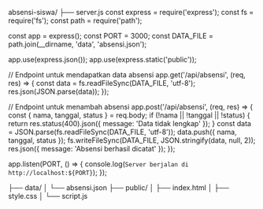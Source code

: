 absensi-siswa/
├── server.js
const express = require('express');
const fs = require('fs');
const path = require('path');

const app = express();
const PORT = 3000;
const DATA_FILE = path.join(__dirname, 'data', 'absensi.json');

app.use(express.json());
app.use(express.static('public'));

// Endpoint untuk mendapatkan data absensi
app.get('/api/absensi', (req, res) => {
  const data = fs.readFileSync(DATA_FILE, 'utf-8');
  res.json(JSON.parse(data));
});

// Endpoint untuk menambah absensi
app.post('/api/absensi', (req, res) => {
  const { nama, tanggal, status } = req.body;
  if (!nama || !tanggal || !status) {
    return res.status(400).json({ message: 'Data tidak lengkap' });
  }
  const data = JSON.parse(fs.readFileSync(DATA_FILE, 'utf-8'));
  data.push({ nama, tanggal, status });
  fs.writeFileSync(DATA_FILE, JSON.stringify(data, null, 2));
  res.json({ message: 'Absensi berhasil dicatat' });
});

app.listen(PORT, () => {
  console.log(`Server berjalan di http://localhost:${PORT}`);
});
    
├── data/
│   └── absensi.json
├── public/
│   ├── index.html
│   ├── style.css
│   └── script.js
